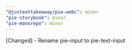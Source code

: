 ```yaml
---
"@justeattakeaway/pie-webc": minor
"pie-storybook": minor
"pie-monorepo": minor
---
```


[Changed] - Rename pie-input to pie-text-input
